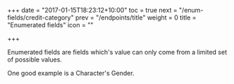 +++
date = "2017-01-15T18:23:12+10:00"
toc = true
next = "/enum-fields/credit-category"
prev = "/endpoints/title"
weight = 0
title = "Enumerated fields"
icon = "<b class='fa fa-list-ol'></b>"

+++

Enumerated fields are fields which's value can only come from a limited set of possible values.

One good example is a Character's Gender.
